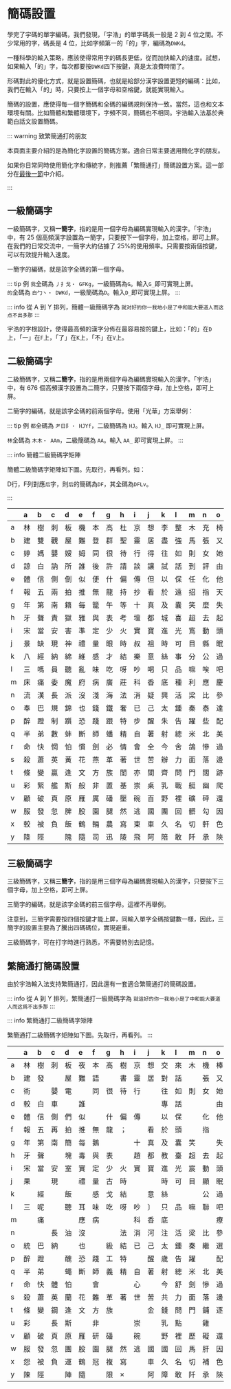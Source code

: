 <script setup>
import Chaifen from '@/chaifen/Chaifen.vue'
</script>

# 簡碼設置

學完了宇碼的單字編碼，我們發現，「宇浩」的單字碼長一般是 2 到 4 位之間。不少常用的字，碼長是 4 位，比如字頻第一的「的」字，編碼為`DWKd`。
<Chaifen char='的' :parts='[5,2,1]' />

一種科學的輸入策略，應該使得常用字的碼長更低，從而加快輸入的速度。試想，如果輸入「的」字，每次都要按`DWKd`四下按鍵，真是太浪費時間了。

形碼對此的優化方式，就是設置簡碼，也就是給部分漢字設置更短的編碼：比如，我們在輸入「的」時，只要按上一個字母和空格鍵，就能實現輸入。

簡碼的設置，應使得每一個字簡碼和全碼的編碼規則保持一致。當然，這也和文本環境有關。比如簡體和繁體環境下，字頻不同，簡碼也不相同。宇浩輸入法基於典範白話文設置簡碼。

::: warning 致繁簡通打的朋友

本頁面主要介紹的是為簡化字設置的簡碼方案。適合日常主要適用簡化字的朋友。

如果你日常同時使用簡化字和傳統字，則推薦「繁簡通打」簡碼設置方案。這一部分在[最後一節](#繁簡通打簡碼設置)中介紹。

:::

## 一級簡碼字

一級簡碼字，又稱**一簡字**，指的是用一個字母為編碼實現輸入的漢字。「宇浩」中，有 25 個高頻漢字設置為一簡字，只要按下一個字母，加上空格，即可上屏。在我們的日常交流中，一簡字大約佔據了 25%的使用頻率。只需要按兩個按鍵，可以有效提升輸入速度。

一簡字的編碼，就是該字全碼的第一個字母。

::: tip 例
`我`全碼為 `丿扌戈・ GFKg`，一級簡碼為`G`。輸入`G_`即可實現上屏。  
<Chaifen char='我' :parts='[1,1,2,3]' :colors='[1,0,2,3,5,1]' />
`的`全碼為 `白⼓丶・ DWKd`，一級簡碼為`D`。輸入`D_`即可實現上屏。
:::

::: info 從 A 到 Y 排列，簡體一級簡碼字為
`就对好的你一我地小是了中和能大要道人而这点不出多那`
:::

宇浩的字根設計，使得最高頻的漢字分佈在最容易按的鍵上，比如：「的」在`D`上，「一」在`F`上，「了」在`K`上，「不」在`V`上。

## 二級簡碼字

二級簡碼字，又稱**二簡字**，指的是用兩個字母為編碼實現輸入的漢字。「宇浩」中，有 676 個高頻漢字設置為二簡字，只要按下兩個字母，加上空格，即可上屏。

二簡字的編碼，就是該字全碼的前兩個字母。使用「光華」方案舉例：

::: tip 例
`都`全碼為 `耂日阝・ HJYf`，二級簡碼為 `HJ`。輸入 `HJ_` 即可實現上屏。  
<Chaifen char='都' :parts='[4,4,2]' />

`林`全碼為 `木木・ AAm`，二級簡碼為 `AA`。輸入 `AA_` 即可實現上屏。
<Chaifen char='林' :parts='[4,4]' />
:::

::: info 簡體二級簡碼字矩陣

簡體二級簡碼字矩陣如下圖。先取行，再看列。如：

D行，F列對應`后`字，則`后`的簡碼為`DF`，其全碼為`DFLv`。
<Chaifen char='后' :parts='[2,1,3]' />

:::

|      | a    | b    | c    | d    | e    | f    | g    | h    | i    | j    | k    | l    | m    | n    | o    | p    | q    | r    | s    | t    | u    | v    | w    | x    | y    | z    |
| :--- | :--- | :--- | :--- | :--- | :--- | :--- | :--- | :--- | :--- | :--- | :--- | :--- | :--- | :--- | :--- | :--- | :--- | :--- | :--- | :--- | :--- | :--- | :--- | :--- | :--- | :--- |
| a    | 林   | 樹   | 刺   | 板   | 機   | 本   | 高   | 杜   | 京   | 想   | 李   | 整   | 木   | 充   | 椅   | 株   | 樣   | 槍   | 模   | 格   | 市   | 杯   | 擊   | 棟   | 楊   |      |
| b    | 建   | 雙   | 觀   | 屋   | 難   | 登   | 群   | 聖   | 靈   | 居   | 盡   | 強   | 馬   | 張   | 又   | 皮   | 彈   | 驗   | 通   | 駭   | 引   | 頗   | 屈   | 歡   | 言   |      |
| c    | 婷   | 媽   | 嬰   | 嫂   | 姆   | 同   | 很   | 待   | 行   | 得   | 往   | 如   | 則   | 女   | 她   | 露   | 賺   | 內   | 剛   | 敗   | 貼   | 雨   | 購   | 徹   | 娜   |      |
| d    | 諒   | 白   | 訥   | 所   | 誰   | 後   | 許   | 請   | 談   | 讓   | 試   | 話   | 到   | 評   | 由   | 片   | 說   | 認   | 謀   | 該   | 謠   | 謂   | 調   | 向   | 幫   | 至   |
| e    | 體   | 信   | 側   | 倒   | 似   | 便   | 什   | 偏   | 傳   | 但   | 以   | 保   | 任   | 化   | 他   | 件   | 伴   | 價   | 風   | 們   | 在   | 偶   | 有   | 像   | 億   | 𠂇    |
| f    | 報   | 五   | 兩   | 拍   | 推   | 無   | 龍   | 持   | 抄   | 看   | 於   | 遠   | 招   | 指   | 天   | 正   | 來   | 勢   | 手   | 擠   | 搖   | 畫   | 萬   | 死   | 揚   |      |
| g    | 年   | 第   | 南   | 籍   | 每   | 籠   | 午   | 等   | 十   | 真   | 及   | 囊   | 笑   | 麼   | 失   | 延   | 氣   | 答   | 舞   | 簡   | 怎   | 箅   | 筋   | 索   | 賣   | 竹   |
| h    | 牙   | 聲   | 責   | 獄   | 雅   | 與   | 表   | 考   | 壇   | 都   | 城   | 喜   | 超   | 去   | 起   | 址   | 幸   | 志   | 士   | 房   | 狐   | 壞   | 靜   | 壺   | 場   | 走   |
| i    | 宋   | 當   | 安   | 害   | 準   | 定   | 少   | 火   | 實   | 寶   | 進   | 光   | 窵   | 動   | 頭   | 空   | 爛   | 二   | 寒   | 家   | 常   | 煩   | 煙   | 次   | 煬   |      |
| j    | 景   | 缺   | 現   | 神   | 禮   | 量   | 眼   | 時   | 叔   | 祖   | 時   | 可   | 目   | 縣   | 眠   | 星   | 且   | 日   | 示   | 故   | 顯   | 上   | 明   | 下   | 曰   | 早   |
| k    | 八   | 經   | 納   | 綿   | 維   | 感   | 才   | 結   | 樂   | 意   | 絲   | 事   | 分   | 公   | 過   | 紅   | 繼   | 給   | 為   | 孩   | 站   | 留   | 約   | 絕   | 成   | 子   |
| l    | 三   | 嗎   | 員   | 聽   | 亂   | 味   | 吃   | 呀   | 吵   | 喝   | 只   | 品   | 嘛   | 唉   | 吧   | 嘴   | 雖   | 哈   | 別   | 敵   | 忠   | 口   | 叫   | 吹   | 啊   |      |
| m    | 床   | 痛   | 委   | 魔   | 府   | 病   | 廣   | 莊   | 科   | 香   | 底   | 種   | 利   | 應   | 慶   | 疵   | 千   | 座   | 度   | 疼   | 店   | 重   | 烏   | 稱   | 癮   | 豸   |
| n    | 流   | 漢   | 長   | 派   | 沒   | 淺   | 海   | 法   | 消   | 疑   | 興   | 活   | 梁   | 比   | 參   | 酒   | 平   | 滑   | 水   | 遊   | 浮   | 源   | 熊   | 學   | 幻   |      |
| o    | 奉   | 巴   | 規   | 錦   | 也   | 錢   | 鐵   | 奢   | 已   | 己   | 太   | 鍾   | 秦   | 泰   | 達   | 鏢   | 夾   | 忌   | 錯   | 改   | 套   | 奮   | 鑰   | 民   | 錒   | 之   |
| p    | 醉   | 蹬   | 制   | 躓   | 恐   | 踐   | 跟   | 特   | 步   | 醒   | 朱   | 告   | 躍   | 些   | 配   | 酷   | 蹲   | 齡   | 生   | 路   | 踩   | 項   | 先   | 西   | 邛   | 足   |
| q    | 半   | 弟   | 數   | 蚌   | 斷   | 師   | 蟠   | 精   | 自   | 著   | 射   | 總   | 米   | 北   | 美   | 差   | 首   | 息   | 身   | 遂   | 普   | 獸   | 前   | 將   | 羊   |      |
| r    | 命   | 快   | 惘   | 怕   | 慣   | 劍   | 必   | 情   | 會   | 全   | 今   | 舍   | 鴿   | 慘   | 過   | 性   | 悅   | 從   | 懂   | 忙   | 個   | 懷   | 瓦   | 慚   | 憶   |      |
| s    | 殺   | 蕭   | 英   | 黃   | 花   | 燕   | 革   | 著   | 世   | 苦   | 辦   | 力   | 面   | 落   | 邊   | 茜   | 蔣   | 茶   | 蘇   | 芒   | 藍   | 苗   | 散   | 帶   | 用   |      |
| t    | 條   | 變   | 贏   | 逢   | 文   | 方   | 族   | 閨   | 亦   | 間   | 齊   | 問   | 門   | 闊   | 跡   | 銑   | 蠻   | 閃   | 務   | 放   | 處   | 備   | 望   | 閻   | 闞   |      |
| u    | 彩   | 緊   | 艦   | 斯   | 般   | 非   | 置   | 基   | 崇   | 桌   | 乳   | 戰   | 艇   | 幽   | 爬   | 髭   | 其   | 慮   | 山   | 峰   | 虛   | 岸   | 期   | 愛   | 崡   | 爪   |
| v    | 顧   | 破   | 頁   | 原   | 雁   | 厲   | 磻   | 壓   | 碗   | 百   | 野   | 裡   | 礦   | 砰   | 還   | 硒   | 碰   | 思   | 男   | 田   | 廝   | 羽   | 礎   | 確   | 乭   |      |
| w    | 服   | 發   | 忽   | 脾   | 股   | 園   | 腿   | 然   | 逃   | 國   | 團   | 回   | 髒   | 勾   | 因   | 勝   | 脫   | 兒   | 脅   | 收   | 圜   | 甸   | 四   | 脆   | 月   |      |
| x    | 較   | 被   | 負   | 飯   | 鶴   | 輛   | 農   | 寫   | 東   | 車   | 久   | 名   | 切   | 軒   | 色   | 鰾   | 鮮   | 輪   | 解   | 魴   | 外   | 魚   | 袍   | 軍   | 衤   |      |
| y    | 陸   | 陘   |      | 隗   | 隨   | 司   | 迅   | 陵   | 飛   | 阿   | 陪   | 敢   | 阡   | 承   | 陝   | 蛋   | 隧   | 隊   | 陑   | 防   | 阽   | 陌   | 陰   | 陣   | 書   |      |

## 三級簡碼字

三級簡碼字，又稱**三簡字**，指的是用三個字母為編碼實現輸入的漢字，只要按下三個字母，加上空格，即可上屏。

三簡字的編碼，就是該字全碼的前三個字母。這裡不再舉例。

注意到，三簡字需要按四個按鍵才能上屏，同輸入單字全碼按鍵數一樣，因此，三簡字的設置主要為了騰出四碼碼位，實現避重。

三級簡碼字，可在打字時進行熟悉，不需要特別去記憶。

## 繁簡通打簡碼設置

由於宇浩輸入法支持繁簡通打，因此還有一套適合繁簡通打的簡碼設置。

::: info 從 A 到 Y 排列，繁簡通打一級簡碼字為
`就這好的你一我地小是了中和能大要道人而这爲不出多那`
:::

::: info 繁簡通打二級簡碼字矩陣

繁簡通打二級簡碼字矩陣如下圖。先取行，再看列。
:::

|      | a    | b    | c    | d    | e    | f    | g    | h    | i    | j    | k    | l    | m    | n    | o    | p    | q    | r    | s    | t    | u    | v    | w    | x    | y    | z    |
| :--- | :--- | :--- | :--- | :--- | :--- | :--- | :--- | :--- | :--- | :--- | :--- | :--- | :--- | :--- | :--- | :--- | :--- | :--- | :--- | :--- | :--- | :--- | :--- | :--- | :--- | :--- |
| a    | 林   | 樹   | 刺   | 板   | 夜   | 本   | 高   | 樹   | 京   | 想   | 交   | 來   | 木   | 機   | 棒   | 標   | 樣   | 雜   | 模   | 格   | 市   | 裡   | 擊   | 枕   | 楊   |      |
| b    | 建   | 發   |      | 屋   | 難   | 語   |      | 書   | 靈   | 居   | 對   | 話   |      | 張   | 又   | 皮   | 説   | 論   |      | 該   | 引   | 謂   |      | 歡   | 言   |      |
| c    | 術   |      | 嬰   | 電   |      | 同   | 很   | 待   | 行   |      | 往   | 如   | 則   | 女   | 她   | 露   | 剛   | 內   | 剛   | 敗   | 貼   | 雨   | 媽   | 衡   | 娜   |      |
| d    | 較   | 白   | 車   |      | 誰   |      |      |      |      |      | 專   | 話   |      |      | 由   | 片   | 說   | 認   |      | 該   |      | 謂   |      | 向   | 幫   | 至   |
| e    | 體   | 信   | 側   | 們   | 似   |      | 什   | 偏   | 傳   |      | 以   | 保   |      | 化   | 他   | 件   | 伴   | 偷   | 風   | 們   | 在   | 優   | 有   | 像   | 億   | 𠂇    |
| f    | 報   | 五   | 再   | 拍   | 推   | 無   | 龍   | ；   |      | 看   | 於   | 頭   |      | 指   |      | 正   | 來   | 勢   | 手   | 擠   | 兩   | 畫   | 未   | 死   | 揚   |      |
| g    | 年   | 第   | 南   | 簡   | 每   | 鵝   |      |      | 十   | 真   | 及   | 囊   | 笑   |      | 失   | 延   |      | 答   | 無   | 簡   | 怎   | 箅   | 筋   | 索   | 賣   | 竹   |
| h    | 牙   | 聲   |      | 塊   | 毒   | 與   | 表   |      | 趙   | 都   | 教   | 臺   | 超   | 去   | 起   | 址   |      | 志   | 士   |      | 獨   | 壞   | 青   | 坎   | 場   | 走   |
| i    | 宋   | 當   | 安   | 室   | 實   | 定   | 少   | 火   | 實   | 寶   | 進   | 光   | 宸   | 動   | 頭   | 空   | 窮   | 二   |      | 家   | 常   |      | 察   |      | 煬   |      |
| j    | 果   |      | 現   |      | 禮   | 量   | 古   | 時   |      |      | 時   | 可   | 目   | 顯   | 眠   | 星   | 且   | 日   | 示   | 故   | 環   | 上   |      | 下   | 曰   | 早   |
| k    |      | 經   |      | 飯   |      | 感   | 戈   | 結   |      | 意   | 絲   |      |      | 公   | 過   | 式   | 繼   | 入   |      | 孩   | 站   |      |      |      | 成   | 子   |
| l    | 三   | 呢   |      | 聽   | 耳   | 味   | 吃   | 呀   | 吵   | 〕   | 只   | 品   | 嘛   | 聯   | 吧   | 嘴   | 雖   | 哈   |      | 敵   | 忠   | 口   |      | 吹   | 啊   |      |
| m    |      | 痛   |      |      | 應   | 病   |      |      | 科   | 香   | 底   |      |      |      | 療   | 穢   | 千   |      | 度   | 疼   | 店   | 動   |      | 移   |      | 豸   |
| n    |      |      | 長   | 油   | 沒   |      |      | 法   | 消   | 河   | 注   | 活   | 梁   | 比   | 參   | 酒   | 平   | 染   | 水   | 遊   | 浮   | 源   | 沒   | 學   | 幻   |      |
| o    | 統   | 巴   | 納   |      | 也   |      | 級   | 結   | 已   | 己   | 太   | 鍾   | 秦   | 繼   | 選   | 紅   | 夾   | 給   | 錯   | 改   | 套   | 細   | 約   | 民   | 錒   | 之   |
| p    | 醉   | 蹬   |      | 醜   | 恐   | 踐   | 工   | 特   |      | 醒   | 歲   | 告   | 躍   |      | 配   | 酷   | 蹲   | 齡   | 生   | 路   | 蹈   | 項   | 物   | 西   |      | 足   |
| q    | 半   | 弟   |      | 蠅   | 斷   | 師   | 義   | 精   | 自   | 著   | 射   | 總   | 米   | 北   | 美   | 差   | 首   | 息   | 身   | 蜂   | 並   | 鼻   | 前   | 將   | 羊   |      |
| r    | 命   | 快   | 體   | 怕   |      | 會   |      |      | 心   |      | 今   | 舒   | 劍   | 慘   | 過   | 性   | 悅   | 從   | 懂   | 忙   | 個   | 懷   | 瓦   | 懈   | 憶   |      |
| s    | 殺   | 蕭   | 英   | 蘭   | 花   | 難   | 革   | 著   | 世   | 苦   | 共   | 力   | 面   | 落   | 邊   | 蘋   | 蔣   |      | 華   | 荒   | 菜   | 萬   | 散   | 帶   | 用   |      |
| t    | 條   | 變   | 鋼   | 逢   | 文   | 方   | 族   |      |      | 金   | 錢   | 問   | 門   | 鋪   | 逐   | 鑽   | 蠻   | 於   | 錯   | 放   | 處   | 備   |      | 銘   | 闞   |      |
| u    | 彩   |      | 長   | 斯   |      | 非   |      |      | 崇   |      | 乳   | 點   |      | 雞   |      | 髭   | 其   | 悲   | 山   | 處   | 虛   | 岸   | 期   | 受   | 崡   | 爪   |
| v    | 顧   | 破   | 頁   | 原   | 雁   | 研   | 磻   |      | 碗   |      | 野   | 裡   | 歷   | 礙   | 還   | 硃   | 碰   | 界   |      | 田   |      |      | 憂   |      | 乭   |      |
| w    | 服   | 發   | 忽   | 團   | 股   | 園   | 腿   | 然   | 逃   | 國   | 國   | 回   | 馬   | 肝   | 因   | 勝   | 脫   | 兒   | 臟   | 收   | 脹   | 膠   | 四   | 脆   | 月   |      |
| x    | 怨   | 被   | 負   | 運   | 鶴   | 冠   | 複   | 寫   |      | 車   | 久   | 名   | 切   | 補   | 色   | 鰾   | 欠   | 輪   | 解   | 魴   | 外   |      | 頓   |      | 衤   |      |
| y    | 陳   | 陘   |      | 陣   | 隨   |      | 限   | ×    |      | 阿   | 障   | 敢   | 阡   | 承   | 陝   | 蛋   | 隊   | 除   | 陑   | 防   | 隱   | 陌   | 際   | 陣   | 書   |      |